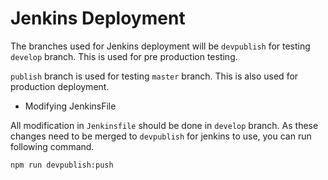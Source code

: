 

# Jenkins Deployment

The branches used for Jenkins deployment will be `devpublish` for testing `develop` branch. This is used for pre production testing. 

`publish` branch is used for testing `master` branch. This is also used for production deployment.

- Modifying JenkinsFile

All modification in `Jenkinsfile` should be done in `develop` branch. As these changes need to be merged to `devpublish` for jenkins to use, you can run following command.

```
npm run devpublish:push
```

